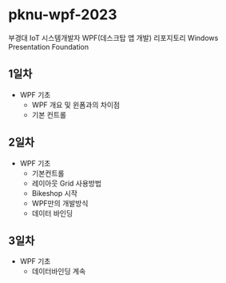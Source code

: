 # pknu-wpf-2023
부경대 IoT 시스템개발자 WPF(데스크탑 앱 개발) 리포지토리
Windows  Presentation Foundation

## 1일차
- WPF 기초
	- WPF 개요 및 윈폼과의 차이점
	- 기본 컨트롤
	
## 2일차
- WPF 기초
	- 기본컨트롤
	- 레이아웃 Grid 사용방법
	- Bikeshop 시작
	- WPF만의 개발방식
	- 데이터 바인딩
	
## 3일차
- WPF 기초
	- 데이터바인딩 계속
	
